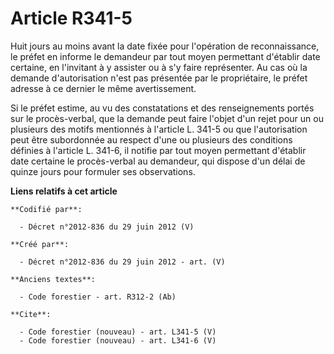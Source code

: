 # Article R341-5

Huit jours au moins avant la date fixée pour l'opération de reconnaissance, le préfet en informe le demandeur par tout moyen
permettant d'établir date certaine, en l'invitant à y assister ou à s'y faire représenter. Au cas où la demande
d'autorisation n'est pas présentée par le propriétaire, le préfet adresse à ce dernier le même avertissement. 

Si le préfet estime, au vu des constatations et des renseignements portés sur le procès-verbal, que la demande peut faire
l'objet d'un rejet pour un ou plusieurs des motifs mentionnés à l'article L. 341-5 ou que l'autorisation peut être
subordonnée au respect d'une ou plusieurs des conditions définies à l'article L. 341-6, il notifie par tout moyen permettant
d'établir date certaine le procès-verbal au demandeur, qui dispose d'un délai de quinze jours pour formuler ses observations.

**Liens relatifs à cet article**

	**Codifié par**:

	  - Décret n°2012-836 du 29 juin 2012 (V)

	**Créé par**:

	  - Décret n°2012-836 du 29 juin 2012 - art. (V)

	**Anciens textes**:

	  - Code forestier - art. R312-2 (Ab)

	**Cite**:

	  - Code forestier (nouveau) - art. L341-5 (V)
	  - Code forestier (nouveau) - art. L341-6 (V)
